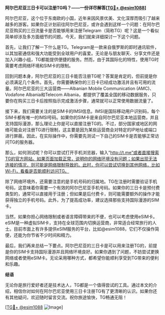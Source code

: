 **阿尔巴尼亚三日卡可以注册TG吗？——一份详尽解答[[TG💪+ @esim1088](https://t.me/s/esim1088)]**

阿尔巴尼亚，这个位于东南欧的小国，近年来因风景优美、文化深厚而吸引了越来越多的游客。如果你正计划前往阿尔巴尼亚，或许会遇到这样一个问题：在阿尔巴尼亚购买的三日流量卡是否能够用来注册Telegram（简称TG）呢？这是一个看似简单却涉及多方面细节的问题。今天，我们就来详细探讨一下这个问题。

首先，让我们了解一下什么是TG。Telegram是一款来自俄罗斯的即时通讯软件，以其加密通信和强大功能受到全球用户的喜爱。无论是与朋友聊天、分享文件还是加入兴趣小组，TG都能提供便捷的服务。然而，由于其国际化的特性，使用TG时需要考虑网络环境和SIM卡的限制。

回到问题本身，阿尔巴尼亚的三日卡能否注册TG呢？答案是肯定的，但前提是你必须满足几个条件。首先，你需要确保你的三日卡已经成功激活并且有可用的流量。阿尔巴尼亚的三大运营商——Albanian Mobile Communication (AMC)、Vodafone Albania和Telecom Albania，都提供了覆盖全国的移动数据服务，只要你在购买三日卡后按照指示完成激活步骤，通常就可以正常使用数据流量了。

接下来，我们需要关注的是SIM卡的IMSI信息。IMSI是国际移动用户识别码，每个SIM卡都有唯一的IMSI号码。如果你的SIM卡是来自阿尔巴尼亚本地运营商，并且支持国际漫游，那么理论上你是可以直接注册TG的。不过，部分国家或地区的网络可能会对注册TG进行限制，这主要是因为某些运营商会对特定的IP地址或端口进行屏蔽。因此，在实际操作中，你需要先测试一下自己的SIM卡是否能够正常访问TG的服务器。

那么，如何测试呢？你可以尝试打开手机浏览器，输入“http://t.me”或者直接搜索TG的官方网站。如果页面加载正常，说明你的网络环境没有问题；如果出现无法连接的情况，则可能是网络限制导致的。此时，你可以尝试切换到其他网络，比如Wi-Fi，看看是否能顺利访问TG。

除了网络环境外，还需要注意的是手机号码的归属地。TG在注册时需要验证手机号码，这意味着你需要一个有效的阿尔巴尼亚手机号码。如果你的三日卡是预付费类型的，通常可以直接用于注册；但如果是后付费卡，则可能需要额外的操作才能获得独立的手机号码。此外，为了提高成功率，建议选择那些支持国际漫游的SIM卡。

当然，如果你担心网络限制或者语言障碍带来的不便，也可以考虑使用eSIM卡。eSIM是一种虚拟SIM卡，支持在全球范围内切换运营商，非常适合经常旅行的人士。目前市面上有许多提供eSIM服务的平台，比如@esim1088，它们不仅操作简便，还能为你节省不少时间和精力。

最后，我们再来总结一下要点。阿尔巴尼亚的三日卡是可以用来注册TG的，前提是你的SIM卡支持国际漫游并且网络环境良好。如果你遇到了问题，不妨尝试更换网络或者使用eSIM卡。无论采用哪种方式，都希望你能顺利享受到TG带来的便利和乐趣。

**结语**

无论你是旅行爱好者还是技术达人，TG都是一个值得尝试的工具。通过本文的介绍，相信你对如何在阿尔巴尼亚使用三日卡注册TG有了更清晰的认识。如果你还有其他疑问，欢迎随时留言交流。祝你旅途愉快，TG畅通无阻！

[[TG💪+ @esim1088](https://t.me/s/esim1088) ![Image](https://i.postimg.cc/4NQfJmqS/Snipaste-2025-05-13-00-14-12.png)]